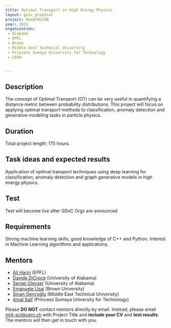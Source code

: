 ```yaml
---
title: Optimal Transport in High Energy Physics
layout: gsoc_proposal
project: DeepFALCON
year: 2023
organization: 
 - Alabama
 - EPFL
 - Brown
 - Middle East Technical University
 - Princess Sumaya University for Technology
 - CERN


---
```


## Description
The concept of Optimal Transport (OT) can be very useful in quantifying a distance metric between probability distributions. This project will focus on applying optimal transport methods to classification, anomaly detection and generative modeling tasks in particle physics.

## Duration

Total project length: 175 hours.

## Task ideas and expected results
Application of optimal transport techniques using deep learning for classification, anomaly detection and graph generative models in high energy physics.

## Test
Test will become live after GSoC Orgs are announced
<!-- ## Test

Please use this [link](https://docs.google.com/document/d/1dPJjCSMi2wfr7eLbJVIaFe1e6kIXOHlR/edit?usp=sharing&ouid=103538884238549030751&rtpof=true&sd=true
) to access the test for this project. -->

## Requirements
Strong machine learning skills, good knowledge of C++ and Python. Interest in Machine Learning algorithms and applications.

## Mentors 
  * [Ali Hariri](mailto:ml4-sci@cern.ch) (EPFL)
  * [Davide DiCroce](mailto:ml4-sci@cern.ch) (University of Alabama)
  * [Sergei Gleyzer](mailto:ml4-sci@cern.ch) (University of Alabama)
  * [Emanuele Usai](mailto:ml4-sci@cern.ch) (Brown University)
  * [Sinan Gençoğlu](mailto:ml4-sci@cern.ch) (Middle East Technical University)
  * [Amal Saif](mailto:ml4-sci@cern.ch) (Princess Sumaya University for Technology)

Please **DO NOT** contact mentors directly by email. Instead, please email [ml4-sci@cern.ch](mailto:ml4-sci@cern.ch) with Project Title and **include your CV** and **test results**. The mentors will then get in touch with you.

